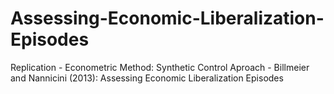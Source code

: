 # Assessing-Economic-Liberalization-Episodes
Replication - Econometric Method: Synthetic Control Aproach - Billmeier and Nannicini (2013): Assessing Economic Liberalization Episodes
